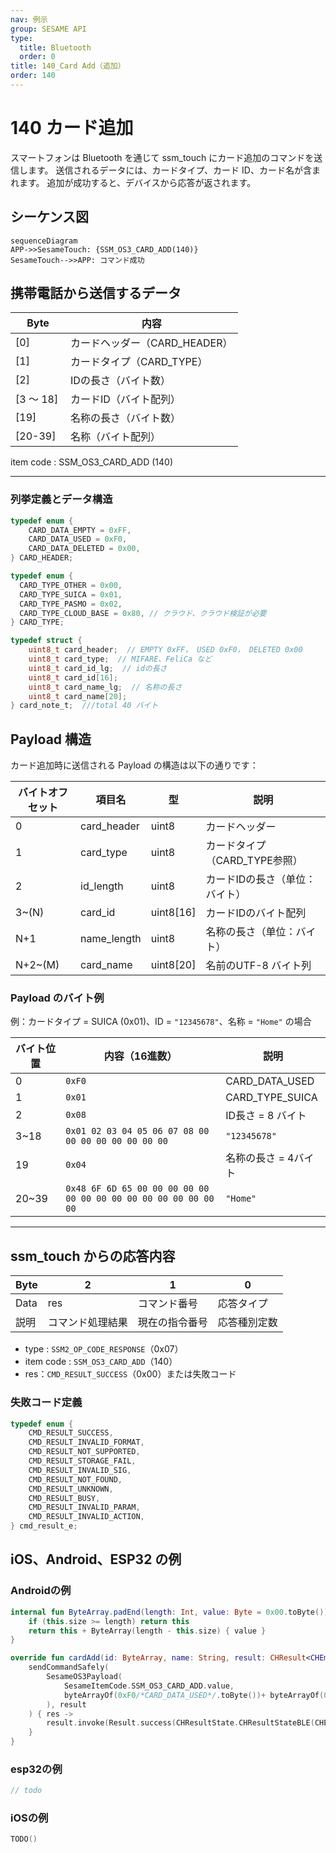 ```yaml
---
nav: 例示
group: SESAME API
type:
  title: Bluetooth
  order: 0
title: 140_Card Add（追加）
order: 140
---
```


# 140 カード追加

スマートフォンは Bluetooth を通じて ssm_touch にカード追加のコマンドを送信します。
送信されるデータには、カードタイプ、カード ID、カード名が含まれます。
追加が成功すると、デバイスから応答が返されます。




## シーケンス図

```mermaid
sequenceDiagram
APP->>SesameTouch: {SSM_OS3_CARD_ADD(140)}
SesameTouch-->>APP: コマンド成功
```

## 携帯電話から送信するデータ

| Byte  　　| 内容                      |
| --------- | ------------------------- |
| [0]       | カードヘッダー（CARD_HEADER） |
| [1]       | カードタイプ（CARD_TYPE）     |
| [2]       | IDの長さ（バイト数）         |
| [3 ～ 18] | カードID（バイト配列）       |
| [19]      | 名称の長さ（バイト数）        |
| [20-39]   | 名称（バイト配列）          |

item code : SSM_OS3_CARD_ADD (140)

---

### 列挙定義とデータ構造

```c
typedef enum {
    CARD_DATA_EMPTY = 0xFF,
    CARD_DATA_USED = 0xF0,
    CARD_DATA_DELETED = 0x00,
} CARD_HEADER;

typedef enum {
  CARD_TYPE_OTHER = 0x00,
  CARD_TYPE_SUICA = 0x01,
  CARD_TYPE_PASMO = 0x02,
  CARD_TYPE_CLOUD_BASE = 0x80, // クラウド、クラウド検証が必要
} CARD_TYPE;

typedef struct {
    uint8_t card_header;  // EMPTY 0xFF， USED 0xF0， DELETED 0x00
    uint8_t card_type;  // MIFARE、FeliCa など
    uint8_t card_id_lg;  // idの長さ
    uint8_t card_id[16];
    uint8_t card_name_lg;  // 名称の長さ
    uint8_t card_name[20];
} card_note_t;  ///total 40 バイト
```

## Payload 構造

カード追加時に送信される Payload の構造は以下の通りです：

| バイトオフセット | 項目名        | 型      | 説明                       |
| -------- | ----------- | --------- | --------------------------- |
| 0        | card_header | uint8     | カードヘッダー      |
| 1        | card_type   | uint8     | カードタイプ（CARD_TYPE参照）  |
| 2        | id_length   | uint8     | カードIDの長さ（单位：バイト）  |
| 3~(N)    | card_id     | uint8[16] | カードIDのバイト配列         |
| N+1      | name_length | uint8     | 名称の長さ（单位：バイト）      |
| N+2~(M)  | card_name   | uint8[20] | 名前のUTF-8 バイト列 |

### Payload のバイト例

例：カードタイプ = SUICA (0x01)、ID = `"12345678"`、名称 = `"Home"` の場合

| バイト位置 | 内容（16進数）                                                | 説明          |
| -------- | --------------------------------------------------------------- | ---------------- |
| 0        | `0xF0`                                                          | CARD_DATA_USED   |
| 1        | `0x01`                                                          | CARD_TYPE_SUICA  |
| 2        | `0x08`                                                          | ID長さ = 8 バイト |
| 3~18     | `0x01 02 03 04 05 06 07 08 00 00 00 00 00 00 00 00`             | `"12345678"`     |
| 19       | `0x04`                                                          | 名称の長さ = 4バイト     |
| 20~39    | `0x48 6F 6D 65 00 00 00 00 00 00 00 00 00 00 00 00 00 00 00 00` | `"Home"`         |

---

## ssm_touch からの応答内容

| Byte | 2            | 1            | 0            |
| ---- | ------------ | ------------ | ------------ |
| Data | res          | コマンド番号     | 応答タイプ     |
| 説明 | コマンド処理結果 | 現在の指令番号 | 応答種別定数 |

- type : `SSM2_OP_CODE_RESPONSE`（0x07）
- item code : `SSM_OS3_CARD_ADD`（140）
- res：`CMD_RESULT_SUCCESS`（0x00）または失敗コード

### 失敗コード定義

```C
typedef enum {
    CMD_RESULT_SUCCESS,
    CMD_RESULT_INVALID_FORMAT,
    CMD_RESULT_NOT_SUPPORTED,
    CMD_RESULT_STORAGE_FAIL,
    CMD_RESULT_INVALID_SIG,
    CMD_RESULT_NOT_FOUND,
    CMD_RESULT_UNKNOWN,
    CMD_RESULT_BUSY,
    CMD_RESULT_INVALID_PARAM,
    CMD_RESULT_INVALID_ACTION,
} cmd_result_e;
```

## iOS、Android、ESP32 の例

### Androidの例

```kotlin
internal fun ByteArray.padEnd(length: Int, value: Byte = 0x00.toByte()): ByteArray {
    if (this.size >= length) return this
    return this + ByteArray(length - this.size) { value }
}

override fun cardAdd(id: ByteArray, name: String, result: CHResult<CHEmpty>) {
    sendCommandSafely(
        SesameOS3Payload(
            SesameItemCode.SSM_OS3_CARD_ADD.value,
            byteArrayOf(0xF0/*CARD_DATA_USED*/.toByte())+ byteArrayOf(0x80/*CARD_TYPE_CLOUD_BASE*/.toByte()) + byteArrayOf(id.size.toByte()) + id.padEnd(16, 0x00.toByte()) + byteArrayOf(name.toByteArray().size.toByte()) + name.toByteArray().padEnd(16, 0x00.toByte())
        ), result
    ) { res ->
        result.invoke(Result.success(CHResultState.CHResultStateBLE(CHEmpty())))
    }
}
```

### esp32の例

```c
// todo
```

### iOSの例

```swift
TODO()

```

